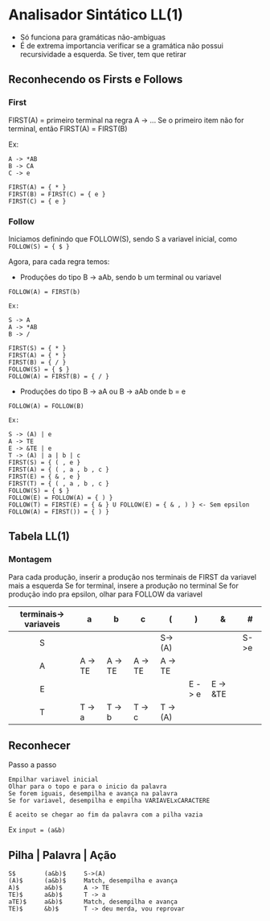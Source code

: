# Analisador Sintático LL(1)

* Só funciona para gramáticas não-ambiguas
* É de extrema importancia verificar se a gramática não possui recursividade a esquerda. Se tiver, tem que retirar

## Reconhecendo os Firsts e Follows

### First

FIRST(A) = primeiro terminal na regra A -> ...
Se o primeiro item não for terminal, então FIRST(A) = FIRST(B)

Ex:
```
A -> *AB
B -> CA
C -> e

FIRST(A) = { * }
FIRST(B) = FIRST(C) = { e }
FIRST(C) = { e }
```

### Follow

Iniciamos definindo que FOLLOW(S), sendo S a variavel inicial, como `FOLLOW(S) = { $ }`

Agora, para cada regra temos:
* Produções do tipo B -> aAb, sendo b um terminal ou variavel

```
FOLLOW(A) = FIRST(b)

Ex:

S -> A
A -> *AB
B -> /

FIRST(S) = { * }
FIRST(A) = { * }
FIRST(B) = { / }
FOLLOW(S) = { $ }
FOLLOW(A) = FIRST(B) = { / }
```
* Produções do tipo B -> aA ou B -> aAb onde b = e

```
FOLLOW(A) = FOLLOW(B)

Ex:

S -> (A) | e
A -> TE
E -> &TE | e
T -> (A) | a | b | c
FIRST(S) = { ( , e }
FIRST(A) = { ( , a , b , c } 
FIRST(E) = { & , e }
FIRST(T) = { ( , a , b , c }
FOLLOW(S) = { $ }
FOLLOW(E) = FOLLOW(A) = { ) }
FOLLOW(T) = FIRST(E) = { & } U FOLLOW(E) = { & , ) } <- Sem epsilon
FOLLOW(A) = FIRST()) = { ) }
```

## Tabela LL(1)

### Montagem

Para cada produção, inserir a produção nos terminais de FIRST da variavel mais a esquerda
Se for terminal, insere a produção no terminal
Se for produção indo pra epsilon, olhar para FOLLOW da variavel

| terminais-> variaveis   	        | a | b | c | ( | ) | & | # |
|:-----------------------------------:	|---|---|---|---|---|---|---|
| S                                   	|   |   |   |S->(A)|   |   |S->e|
| A                                   	|A -> TE|A -> TE|A -> TE|A -> TE|   |   |   |
| E                                   	|   |   |   |   |E -> e|E -> &TE|   |
| T                                   	|T -> a|T -> b|T -> c|T -> (A)|   |   |   |

## Reconhecer
Passo a passo
```
Empilhar variavel inicial
Olhar para o topo e para o inicio da palavra
Se forem iguais, desempilha e avança na palavra
Se for variavel, desempilha e empilha VARIAVELxCARACTERE

É aceito se chegar ao fim da palavra com a pilha vazia
```
Ex `input = (a&b)`

Pilha  |   Palavra |   Ação
---
```
S$        (a&b)$     S->(A)
(A)$      (a&b)$     Match, desempilha e avança
A)$       a&b)$      A -> TE
TE)$      a&b)$      T -> a
aTE)$     a&b)$      Match, desempilha e avança
TE)$      &b)$       T -> deu merda, vou reprovar
```
